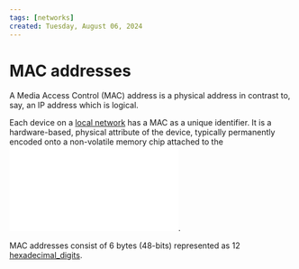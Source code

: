 ```yaml
---
tags: [networks]
created: Tuesday, August 06, 2024
---
```


# MAC addresses

A Media Access Control (MAC) address is a physical address in contrast to, say,
an IP address which is logical.

Each device on a [local network](./Link_Layer_of_Internet_Protocol.md) has a MAC
as a unique identifier. It is a hardware-based, physical attribute of the
device, typically permanently encoded onto a non-volatile memory chip attached
to the ![network_card](static/Network_card.md).

MAC addresses consist of 6 bytes (48-bits) represented as 12
[hexadecimal_digits](Hexadecimal_number_system.md).
